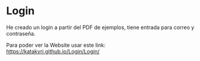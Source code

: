 # Login

He creado un login a partir del PDF de ejemplos, tiene entrada para correo y contraseña.

Para poder ver la Website usar este link: https://katakvri.github.io/Login/Login/
